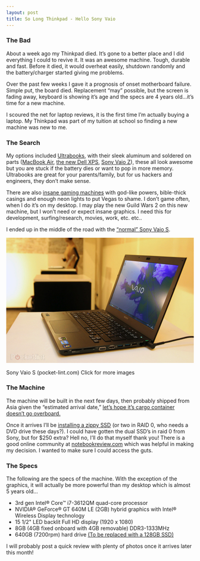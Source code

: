 ```yaml
---
layout: post
title: So Long Thinkpad - Hello Sony Vaio
---
```


### The Bad ###

About a week ago my Thinkpad died. It’s gone to a better place and I did everything I could to revive it. It was an awesome machine. Tough, durable and fast. Before it died, it would overheat easily, shutdown randomly and the battery/charger started giving me problems.

Over the past few weeks I gave it a prognosis of onset motherboard failure. Simple put, the board died. Replacement “may” possible, but the screen is fading away, keyboard is showing it’s age and the specs are 4 years old…it’s time for a new machine.

I scoured the net for laptop reviews, it is the first time I’m actually buying a laptop. My Thinkpad was part of my tuition at school so finding  a new machine was new to me.

### The Search ###

My options included [Ultrabooks](http://en.wikipedia.org/wiki/Ultrabook), with their sleek aluminum and soldered on parts ([MacBook Air](http://www.apple.com/macbookair/), [the new Dell XPS](http://www.dell.com/content/topics/segtopic.aspx/xps-laptops?c=us&l=en&cs=19), [Sony Vaio Z](http://store.sony.com/webapp/wcs/stores/servlet/CategoryDisplay?catalogId=10551&storeId=10151&langId=-1&identifier=S_Z_SERIES_PAGE)), these all look awesome but you are stuck if the battery dies or want to pop in more memory. Ultrabooks are great for your parents/family, but for us hackers and engineers, they don’t make sense.

There are also [insane gaming machines](http://www.alienware.com/Landings/laptops.aspx) with god-like powers, bible-thick casings and enough neon lights to put Vegas to shame. I don’t game often, when I do it’s on my desktop. I may play the new Guild Wars 2 on this new machine, but I won’t need or expect insane graphics. I need this for development, surfing/research, movies, work, etc. etc..

I ended up in the middle of the road with the [“normal” Sony Vaio S](http://store.sony.com/webapp/wcs/stores/servlet/CategoryDisplay?catalogId=10551&storeId=10151&langId=-1&identifier=S_SB_SERIES_PAGE).

![Sony Vaio S](/images/posts/so-long-thinkpad/sony.jpg)

Sony Vaio S (pocket-lint.com) Click for more images

### The Machine ###

The machine will be built in the next few days, then probably shipped from Asia given the “estimated arrival date,” [let’s hope it’s cargo container doesn’t go overboard.](https://www.google.com/search?hl=en&safe=off&q=overboard+cargo+container&bav=on.2,or.r_gc.r_pw.r_cp.r_qf.,cf.osb&biw=1920&bih=936&um=1&ie=UTF-8&tbm=isch&source=og&sa=N&tab=wi&ei=Amj2T6eKEaOO6AHuh7XzBg)

Once it arrives I’ll be [installing a zippy SSD](http://www.newegg.com/Product/Product.aspx?Item=N82E16820148442) (or two in RAID 0, who needs a DVD drive these days?). I could have gotten the dual SSD’s in raid 0 from Sony, but for $250 extra? Hell no, I’ll do that myself thank you! There is a good online community at [notebookreview.com](http://forum.notebookreview.com/sony-owners-lounge-forum/669429-official-2012-sony-s-series-owners-thread-178.html) which was helpful in making my decision. I wanted to make sure I could access the guts.

### The Specs ###

The following are the specs of the machine. With the exception of the graphics, it will actually be more powerful than my desktop which is almost 5 years old…

- 3rd gen Intel® Core™ i7-3612QM quad-core processor
- NVIDIA® GeForce® GT 640M LE (2GB) hybrid graphics with Intel® Wireless Display technology
- 15 1/2" LED backlit Full HD display (1920 x 1080)
- 8GB (4GB fixed onboard with 4GB removable) DDR3-1333MHz
- 640GB (7200rpm) hard drive [(To be replaced with a 128GB SSD)](http://www.newegg.com/Product/Product.aspx?Item=N82E16820148442)

I will probably post a quick review with plenty of photos once it arrives later this month!
